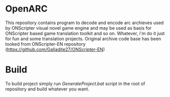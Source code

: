 # OpenARC
This repository contains program to decode and encode arc archieves used by ONScripter visual novel game engine and may be used as basis for ONScripter based game translation toolkit and so on. Whatever, i'm do it just for fun and some translation projects. Original archive code base has been tooked from ONScripter-EN repository (https://github.com/Galladite27/ONScripter-EN)

# Build
To build project simply run *GenerateProject.bat* script in the root of repository and build whatever you want.